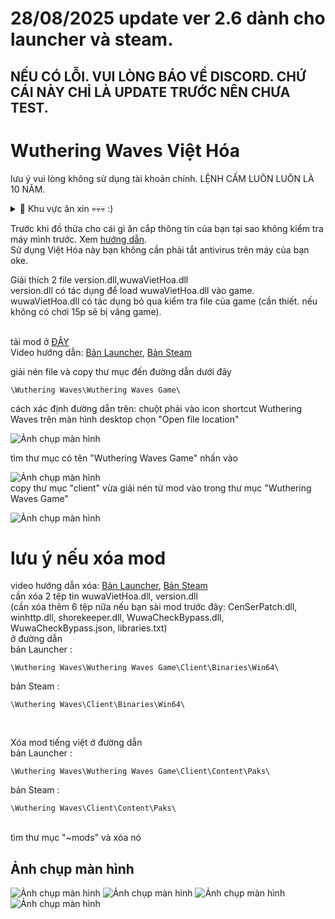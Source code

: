 # 28/08/2025 update ver 2.6 dành cho launcher và steam.
## NẾU CÓ LỖI. VUI LÒNG BÁO VỀ DISCORD. CHỨ CÁI NÀY CHỈ LÀ UPDATE TRƯỚC NÊN CHƯA TEST.

# Wuthering Waves Việt Hóa 
lưu ý vui lòng không sử dụng tài khoản chính.
LỆNH CẤM LUÔN LUÔN LÀ 10 NĂM.
<details>
<summary>📌 Khu vực ăn xin 💀💀💀 :) </summary>
<p align="center">
  <img src="https://github.com/user-attachments/assets/82c42a37-e5d5-4b52-bc1f-27348a734a8e" width="724" height="1459">
</p>
</details>

Trước khi đồ thừa cho cái gì ăn cắp thông tin của bạn tại sao không kiểm tra máy mình trước. Xem [hướng dẫn](https://github.com/Lai-Hoang/wuwa-viet-hoa/blob/main/Cach_quet_virus_may_ban.md).
<br>
Sử dụng Việt Hóa này bạn không cần phải tắt antivirus trên máy của bạn oke.
<br>

Giải thích 2 file version.dll,wuwaVietHoa.dll
<br>
version.dll có tác dụng để load wuwaVietHoa.dll vào game.
<br>
wuwaVietHoa.dll có tác dụng bỏ qua kiểm tra file của game (cần thiết. nếu không có chơi 15p sẽ bị văng game).
<br>
<br>

<!--
Xem cách tránh bị game ban [ở đây](https://github.com/Lai-Hoang/wuwa-viet-hoa/blob/main/Cach_Tranh_Bi_Game_Ban.md) lưu ý vẫn luôn khuyên cách bạn không nên sử dụng trên tài khoản chính.
-->
tải mod ở [ĐÂY](https://github.com/Lai-Hoang/wuwa-viet-hoa/releases/latest)
<br>
Video hướng dẫn: [Bản Launcher](https://streamable.com/qsgixc), [Bản Steam](https://streamable.com/601adx)
<br>

giải nén file và copy thư mục đến đường dẫn dưới đây
```console
\Wuthering Waves\Wuthering Waves Game\
```
cách xác định đường dẫn trên:
chuột phải vào icon shortcut Wuthering Waves trên
màn hình desktop chọn "Open file location"
<br>

![Ảnh chụp màn hình](https://imgur.com/rA4D1Fp.png)
<br>

tìm thư mục có tên "Wuthering Waves Game" nhấn vào
<br>

![Ảnh chụp màn hình](https://imgur.com/RiJpLdB.png)
<br>
copy thư mục "client" vừa giải nén từ mod vào trong thư mục "Wuthering Waves Game"
<br>

![Ảnh chụp màn hình](https://imgur.com/idrxQOm.png)
<br>

# lưu ý nếu xóa mod
video hướng dẫn xóa: [Bản Launcher](https://streamable.com/gkcbgh), [Bản Steam](https://streamable.com/0kb87k)
<br>
cần xóa 2 tệp tin wuwaVietHoa.dll, version.dll
<br>
(cần xóa thêm 6 tệp nữa nếu bạn sài mod trước đây: CenSerPatch.dll, winhttp.dll, shorekeeper.dll, WuwaCheckBypass.dll, WuwaCheckBypass.json, libraries.txt)
<br>
ở đường dẫn
<br>
bản Launcher :
```console
\Wuthering Waves\Wuthering Waves Game\Client\Binaries\Win64\
```
bản Steam :
```console
\Wuthering Waves\Client\Binaries\Win64\
```
<br>

Xóa mod tiếng việt ở đường dẫn
<br>
bản Launcher :

```console
\Wuthering Waves\Wuthering Waves Game\Client\Content\Paks\
```
bản Steam :

```console
\Wuthering Waves\Client\Content\Paks\
```
<br>
tìm thư mục "~mods" và xóa nó

## Ảnh chụp màn hình
![Ảnh chụp màn hình](https://i.imgur.com/oLXjeE9.png)
![Ảnh chụp màn hình](https://i.imgur.com/o0GN3Nr.png)
![Ảnh chụp màn hình](https://i.imgur.com/zpMWNVW.png)
![Ảnh chụp màn hình](https://i.imgur.com/SSr5TyW.png)




